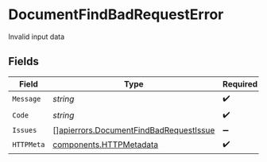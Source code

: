 # DocumentFindBadRequestError

Invalid input data


## Fields

| Field                                                                                            | Type                                                                                             | Required                                                                                         | Description                                                                                      |
| ------------------------------------------------------------------------------------------------ | ------------------------------------------------------------------------------------------------ | ------------------------------------------------------------------------------------------------ | ------------------------------------------------------------------------------------------------ |
| `Message`                                                                                        | *string*                                                                                         | :heavy_check_mark:                                                                               | N/A                                                                                              |
| `Code`                                                                                           | *string*                                                                                         | :heavy_check_mark:                                                                               | N/A                                                                                              |
| `Issues`                                                                                         | [][apierrors.DocumentFindBadRequestIssue](../../models/apierrors/documentfindbadrequestissue.md) | :heavy_minus_sign:                                                                               | N/A                                                                                              |
| `HTTPMeta`                                                                                       | [components.HTTPMetadata](../../models/components/httpmetadata.md)                               | :heavy_check_mark:                                                                               | N/A                                                                                              |